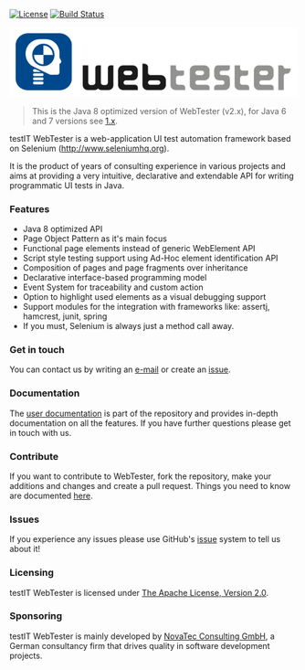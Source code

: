[![License](https://img.shields.io/badge/License-Apache%20License%202.0-brightgreen.svg)](http://www.apache.org/licenses/LICENSE-2.0.txt)
[![Build Status](https://travis-ci.org/testIT-WebTester/webtester2-core.svg?branch=master)](https://travis-ci.org/testIT-WebTester/webtester2-core)

![testIT WebTester](documentation/images/logo-650x157.png)

> This is the Java 8 optimized version of WebTester (v2.x), for Java 6 and 7 versions see [1.x](https://github.com/testIT-WebTester/webtester-core).

testIT WebTester is a web-application UI test automation framework based on Selenium (http://www.seleniumhq.org).

It is the product of years of consulting experience in various projects and aims at providing a very intuitive, declarative and extendable API for writing programmatic UI tests in Java.

### Features
- Java 8 optimized API
- Page Object Pattern as it's main focus
- Functional page elements instead of generic WebElement API
- Script style testing support using Ad-Hoc element identification API
- Composition of pages and page fragments over inheritance
- Declarative interface-based programming model
- Event System for traceability and custom action
- Option to highlight used elements as a visual debugging support
- Support modules for the integration with frameworks like: assertj, hamcrest, junit, spring
- If you must, Selenium is always just a method call away.

### Get in touch
You can contact us by writing an [e-mail](mailto:webtester@novatec-gmbh.de) or create an [issue](https://github.com/testIT-WebTester/webtester2-core/issues).

### Documentation
The [user documentation](documentation/README.md) is part of the repository and provides in-depth documentation on all the features.
If you have further questions please get in touch with us.

### Contribute
If you want to contribute to WebTester, fork the repository, make your additions and changes and create a pull request.
Things you need to know are documented [here](https://github.com/testIT-WebTester/webtester2-core/wiki/Contribution).

### Issues
If you experience any issues please use GitHub's [issue](https://github.com/testIT-WebTester/webtester2-core/issues) system to tell us about it!

### Licensing
testIT WebTester is licensed under [The Apache License, Version 2.0](http://www.apache.org/licenses/LICENSE-2.0.txt).

### Sponsoring
testIT WebTester is mainly developed by [NovaTec Consulting GmbH](http://www.novatec-gmbh.de/), a German consultancy firm that drives quality in software development projects.

